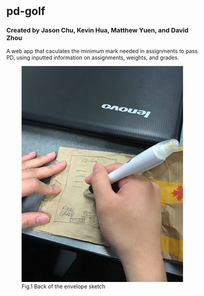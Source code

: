 # pd-golf

### Created by Jason Chu, Kevin Hua, Matthew Yuen, and David Zhou

A web app that caculates the minimum mark needed in assignments to pass PD, using inputted information on assignments, weights, and grades.

<figure>
  <img src="./images/brainstorm.jpg" alt="Hard at work!" width="500">
  <figcaption>Fig.1 Back of the envelope sketch</figcaption>
</figure>
